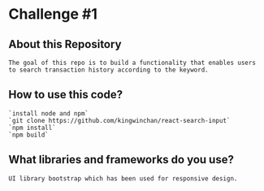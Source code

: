 # Challenge #1
## About this Repository
    The goal of this repo is to build a functionality that enables users to search transaction history according to the keyword.

## How to use this code?
    `install node and npm`
    `git clone https://github.com/kingwinchan/react-search-input`
    `npm install`
    `npm build`

## What libraries and frameworks do you use?
    UI library bootstrap which has been used for responsive design.